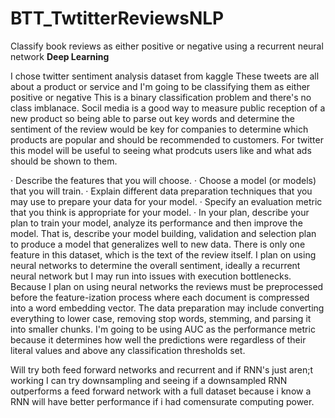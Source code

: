 # BTT_TwtitterReviewsNLP
Classify book reviews as either positive or negative using a recurrent neural network **Deep Learning**

I chose  twitter sentiment analysis dataset from kaggle
These tweets are all about a product or service and I'm going to be classifying them as either positive or negative
This is a binary classification problem and there's no class imblanace.
Socil media is a good way to measure public reception of a new product so being able to parse out key words and determine the sentiment of the review would be key for companies to determine which products are popular and should be recommended to customers. For twitter this model will be useful to seeing what prodcuts users like and what ads should be shown to them.

· Describe the features that you will choose.
· Choose a model (or models) that you will train.
· Explain different data preparation techniques that you may use to prepare your data for your model.
· Specify an evaluation metric that you think is appropriate for your model.
· In your plan, describe your plan to train your model, analyze its performance and then improve the model. That is, describe your model building, validation and selection plan to produce a model that generalizes well to new data.
	There is only one feature in this dataset, which is the text of the review itself. I plan on using neural networks to determine the overall sentiment, ideally a recurrent neural network but I may run into issues with execution bottlenecks. Because I plan on using neural networks the reviews must be preprocessed before the feature-ization process where each document is compressed into a word embedding vector. The data preparation may include converting everything to lower case, removing stop words, stemming, and parsing it into smaller chunks. 
I'm going to be using AUC as the performance metric because it determines how well the predictions were regardless of their literal values and above any classification thresholds set.

Will try both feed forward networks and recurrent and if RNN's just aren;t working I can try downsampling and seeing if a downsampled RNN outperforms a feed forward network with a full dataset because i know a RNN will have better performance if i had comensurate computing power.
